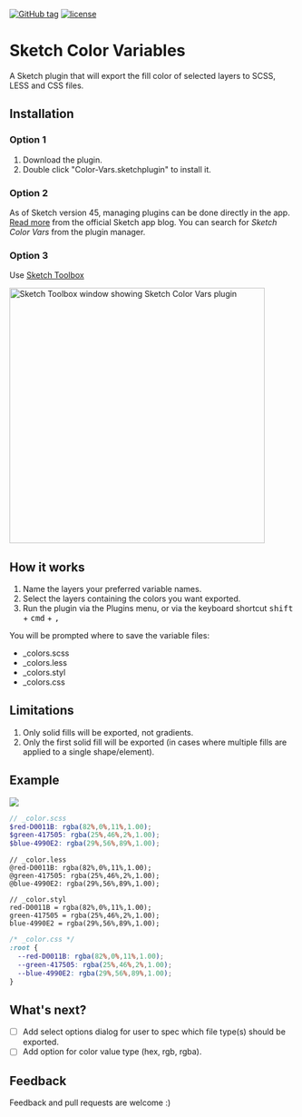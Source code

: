 [![GitHub tag](https://img.shields.io/github/tag/philsinatra/Sketch-Color-Vars.svg?style=flat-square)]()
[![license](https://img.shields.io/github/license/philsinatra/Sketch-Color-Vars.svg?style=flat-square)]()

# Sketch Color Variables

A Sketch plugin that will export the fill color of selected layers to SCSS, LESS and CSS files.

## Installation

### Option 1

1. Download the plugin.
1. Double click "Color-Vars.sketchplugin" to install it.

### Option 2

As of Sketch version 45, managing plugins can be done directly in the app. [Read more](https://blog.sketchapp.com/a-redesigned-color-popover-better-plugin-management-and-more-in-sketch-45-8de62b3d9abe#3221) from the official Sketch app blog. You can search for _Sketch Color Vars_ from the plugin manager.

### Option 3

Use [Sketch Toolbox](http://sketchtoolbox.com)

<img src="http://cdn.philsinatra.com/libraries/sketch/Sketch-Color-Vars/skech_toolbox-color_vars.png" alt="Sketch Toolbox window showing Sketch Color Vars plugin" style="width: 450px">

## How it works

1. Name the layers your preferred variable names.
1. Select the layers containing the colors you want exported.
1. Run the plugin via the Plugins menu, or via the keyboard shortcut <kbd>shift</kbd> + <kbd>cmd</kbd> + <kbd>,</kbd>

You will be prompted where to save the variable files:

- _colors.scss
- _colors.less
- _colors.styl
- _colors.css

## Limitations

1. Only solid fills will be exported, not gradients.
1. Only the first solid fill will be exported (in cases where multiple fills are applied to a single shape/element).

## Example

![](http://cdn.philsinatra.com/libraries/sketch/Sketch-Color-Vars/sketch-example-01.png)

```scss
// _color.scss
$red-D0011B: rgba(82%,0%,11%,1.00);
$green-417505: rgba(25%,46%,2%,1.00);
$blue-4990E2: rgba(29%,56%,89%,1.00);
```

```less
// _color.less
@red-D0011B: rgba(82%,0%,11%,1.00);
@green-417505: rgba(25%,46%,2%,1.00);
@blue-4990E2: rgba(29%,56%,89%,1.00);
```

```stylus
// _color.styl
red-D0011B = rgba(82%,0%,11%,1.00);
green-417505 = rgba(25%,46%,2%,1.00);
blue-4990E2 = rgba(29%,56%,89%,1.00);
```

```css
/* _color.css */
:root {
  --red-D0011B: rgba(82%,0%,11%,1.00);
  --green-417505: rgba(25%,46%,2%,1.00);
  --blue-4990E2: rgba(29%,56%,89%,1.00);
}
```

## What's next?

- [ ] Add select options dialog for user to spec which file type(s) should be exported.
- [ ] Add option for color value type (hex, rgb, rgba).

## Feedback

Feedback and pull requests are welcome :)
